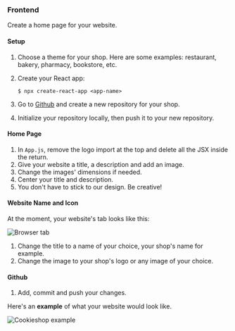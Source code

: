 ### Frontend

Create a home page for your website.

#### Setup

1. Choose a theme for your shop. Here are some examples: restaurant, bakery, pharmacy, bookstore, etc.
2. Create your React app:

    ```shell
    $ npx create-react-app <app-name>
    ```
3. Go to [Github](https://github.com/new) and create a new repository for your shop.
4. Initialize your repository locally, then push it to your new repository. 

#### Home Page

1. In `App.js`, remove the logo import at the top and delete all the JSX inside the return.
2. Give your website a title, a description and add an image.
3. Change the images' dimensions if needed. 
4. Center your title and description.
5. You don't have to stick to our design. Be creative!

#### Website Name and Icon

At the moment, your website's tab looks like this:

![Browser tab](https://i.imgur.com/IWtEgW6.png)

1. Change the title to a name of your choice, your shop's name for example.
2. Change the image to your shop's logo or any image of your choice.

#### Github

1. Add, commit and push your changes.


Here's an **example** of what your website would look like.


![Cookieshop example](https://user-images.githubusercontent.com/8784343/149664015-659c459e-f475-4d37-8ce4-cb702aed800d.png)
